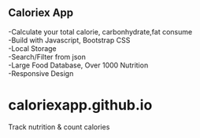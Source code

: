 <h2>Caloriex App</h2>
-Calculate your total calorie, carbonhydrate,fat consume<br>
-Build with Javascript, Bootstrap CSS<br>
-Local Storage<br>
-Search/Filter from json<br> 
-Large Food Database, Over 1000 Nutrition<br>
-Responsive Design<br>


# caloriexapp.github.io
Track nutrition &amp; count calories
